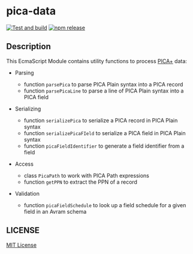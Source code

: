 # pica-data

[![Test and build](https://github.com/gbv/pica-data/workflows/Test%20and%20build/badge.svg)](https://github.com/gbv/pica-data/actions?query=workflow%3A%22Test+and+build%22)
[![npm release](https://img.shields.io/npm/v/pica-data)](https://www.npmjs.com/package/pica-data)

## Description

This EcmaScript Module contains utility functions to process [PICA+] data:

[PICA+]: https://format.gbv.de/pica/plus

* Parsing
  * function `parsePica` to parse PICA Plain syntax into a PICA record
  * function `parsePicaLine` to parse a line of PICA Plain syntax into a PICA field

* Serializing
  * function `serializePica` to serialize a PICA record in PICA Plain syntax
  * function `serializePicaFIeld` to serialize a PICA field in PICA Plain syntax
  * function `picaFieldIdentifier` to generate a field identifier from a field

* Access
  * class `PicaPath` to work with PICA Path expressions
  * function `getPPN` to extract the PPN of a record

* Validation
  * function `picaFieldSchedule` to look up a field schedule for a given field in an Avram schema

## LICENSE

[MIT License](LICENSE)
